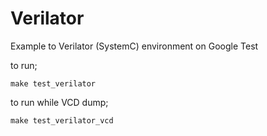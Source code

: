 # Verilator

Example to Verilator (SystemC) environment on Google Test

to run;
```
make test_verilator
```

to run while VCD dump;
```
make test_verilator_vcd
```
